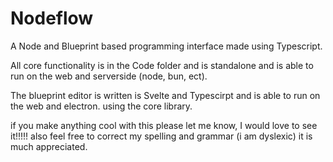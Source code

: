 # Nodeflow
A Node and Blueprint based programming interface made using Typescript.

All core functionality is in the Code folder and is standalone and is able to run on the web and serverside (node, bun, ect).

The blueprint editor is written is Svelte and Typescirpt and is able to run on the web and electron. using the core library.

if you make anything cool with this please let me know, I would love to see it!!!!! 
also feel free to correct my spelling and grammar (i am dyslexic) it is much appreciated.